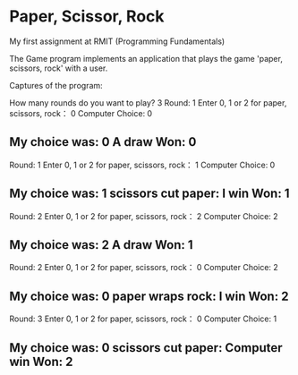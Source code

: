 # Paper, Scissor, Rock
My first assignment at RMIT (Programming Fundamentals)

The Game program implements an application that 
plays the game 'paper, scissors, rock' with a user.

Captures of the program:

How many rounds do you want to play?
3
Round: 1
Enter 0, 1 or 2 for paper, scissors, rock： 
0
Computer Choice: 0


My choice was: 0
A draw
Won: 0
---------------------
Round: 1
Enter 0, 1 or 2 for paper, scissors, rock： 
1
Computer Choice: 0


My choice was: 1
scissors cut paper: I win
Won: 1
---------------------
Round: 2
Enter 0, 1 or 2 for paper, scissors, rock： 
2
Computer Choice: 2


My choice was: 2
A draw
Won: 1
---------------------
Round: 2
Enter 0, 1 or 2 for paper, scissors, rock： 
0
Computer Choice: 2


My choice was: 0
paper wraps rock: I win
Won: 2
---------------------
Round: 3
Enter 0, 1 or 2 for paper, scissors, rock： 
0
Computer Choice: 1


My choice was: 0
scissors cut paper: Computer win
Won: 2
---------------------
